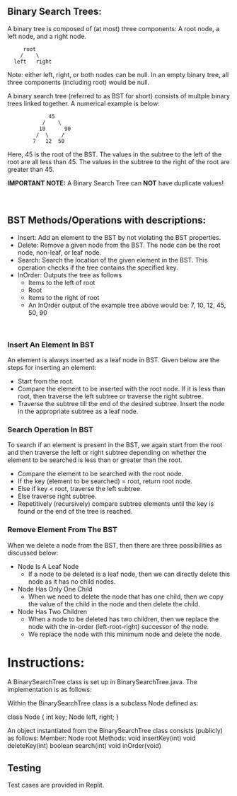 ## Binary Search Trees:

A binary tree is composed of (at most) three components: A root node, a left node, and a right node.

```
     root
    /    \
  left   right
```

Note: either left, right, or both nodes can be null. In an empty binary tree, all three components (including root) would be null.

A binary search tree (referred to as BST for short) consists of multple binary trees linked together. A numerical example is below:

```
             45 
           /    \ 
          10      90 
         /  \    /   
        7   12  50 
```

Here, 45 is the root of the BST. The values in the subtree to the left of the root
are all less than 45. The values in the subtree to the right of the root are greater
than 45.

**IMPORTANT NOTE:** A Binary Search Tree can **NOT** have duplicate values!  
<br />
<br />

## BST Methods/Operations with descriptions:
- Insert: Add an element to the BST by not violating the BST properties.
- Delete: Remove a given node from the BST. The node can be the root node, non-leaf, or leaf node.
- Search: Search the location of the given element in the BST. This operation checks if the tree contains the specified key.
- InOrder: Outputs the tree as follows
  - Items to the left of root
  - Root
  - Items to the right of root
  - An InOrder output of the example tree above would be: 7, 10, 12, 45, 50, 90
<br />

### Insert An Element In BST
An element is always inserted as a leaf node in BST. Given below are the steps for inserting an element:
- Start from the root.
- Compare the element to be inserted with the root node. If it is less than root, then traverse the left subtree or traverse the right subtree.
- Traverse the subtree till the end of the desired subtree. Insert the node in the appropriate subtree as a leaf node.

### Search Operation In BST
To search if an element is present in the BST, we again start from the root and then traverse the left or right subtree depending on whether the element to be searched is less than or greater than the root.
- Compare the element to be searched with the root node.
- If the key (element to be searched) = root, return root node.
- Else if key < root, traverse the left subtree.
- Else traverse right subtree.
- Repetitively (recursively) compare subtree elements until the key is found or the end of the tree is reached.

### Remove Element From The BST
When we delete a node from the BST, then there are three possibilities as discussed below:
- Node Is A Leaf Node
  - If a node to be deleted is a leaf node, then we can directly delete this node as it has no child nodes.
- Node Has Only One Child
  - When we need to delete the node that has one child, then we copy the value of the child in the node and then delete the child.
- Node Has Two Children
  - When a node to be deleted has two children, then we replace the node with the in-order (left-root-right) successor of the node. 
  - We replace the node with this minimum node and delete the node.


# Instructions:

A BinarySearchTree class is set up in BinarySearchTree.java. The implementation is as follows:

Within the BinarySearchTree class is a subclass Node defined as:

class Node { 
        int key; 
        Node left, right; 
}

An object instantiated from the BinarySearchTree class consists (publicly) as follows:
  Member:
    Node root
  Methods:
    void insertKey(int)
    void deleteKey(int)
    boolean search(int)
    void inOrder(void)



## Testing
Test cases are provided in Replit.